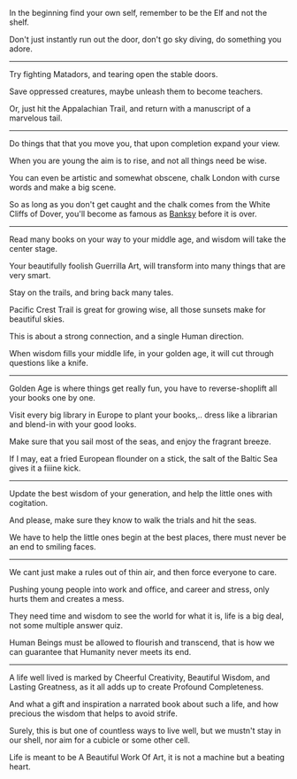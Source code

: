 In the beginning find your own self,
remember to be the Elf and not the shelf.

Don't just instantly run out the door,
don't go sky diving, do something you adore.

---

Try fighting Matadors,
and tearing open the stable doors.

Save oppressed creatures,
maybe unleash them to become teachers.

Or, just hit the Appalachian Trail,
and return with a manuscript of a marvelous tail.

---

Do things that that you move you,
that upon completion expand your view.

When you are young the aim is to rise,
and not all things need be wise.

You can even be artistic and somewhat obscene,
chalk London with curse words and make a big scene.

So as long as you don't get caught and the chalk comes from the White Cliffs of Dover,
you'll become as famous as [Banksy][1] before it is over.

---

Read many books on your way to your middle age,
and wisdom will take the center stage.

Your beautifully foolish Guerrilla Art,
will transform into many things that are very smart.

Stay on the trails,
and bring back many tales.

Pacific Crest Trail is great for growing wise,
all those sunsets make for beautiful skies.

This is about a strong connection,
and a single Human direction.

When wisdom fills your middle life,
in your golden age, it will cut through questions like a knife.

---

Golden Age is where things get really fun,
you have to reverse-shoplift all your books one by one.

Visit every big library in Europe to plant your books,..
dress like a librarian and blend-in with your good looks.

Make sure that you sail most of the seas,
and enjoy the fragrant breeze.

If I may, eat a fried European flounder on a stick,
the salt of the Baltic Sea gives it a fiiine kick.

---

Update the best wisdom of your generation,
and help the little ones with cogitation.

And please,
make sure they know to walk the trials and hit the seas.

We have to help the little ones begin at the best places,
there must never be an end to smiling faces.

---

We cant just make a rules out of thin air,
and then force everyone to care.

Pushing young people into work and office, and career and stress,
only hurts them and creates a mess.

They need time and wisdom to see the world for what it is,
life is a big deal, not some multiple answer quiz.

Human Beings must be allowed to flourish and transcend,
that is how we can guarantee that Humanity never meets its end.

---

A life well lived is marked by Cheerful Creativity, Beautiful Wisdom, and Lasting Greatness,
as it all adds up to create Profound Completeness.

And what a gift and inspiration a narrated book about such a life,
and how precious the wisdom that helps to avoid strife.

Surely, this is but one of countless ways to live well,
but we mustn't stay in our shell, nor aim for a cubicle or some other cell.

Life is meant to be A Beautiful Work Of Art,
it is not a machine but a beating heart.


[1]: https://www.youtube.com/watch?v=Az9ttLyQe9E
